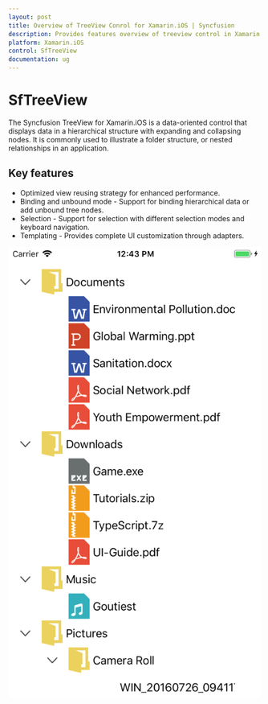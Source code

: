 ```yaml
---
layout: post
title: Overview of TreeView Conrol for Xamarin.iOS | Syncfusion
description: Provides features overview of treeview control in Xamarin.iOS. 
platform: Xamarin.iOS
control: SfTreeView
documentation: ug
---
```


# SfTreeView

The Syncfusion TreeView for Xamarin.iOS is a data-oriented control that displays data in a hierarchical structure with expanding and collapsing nodes. It is commonly used to illustrate a folder structure, or nested relationships in an application. 

## Key features
* Optimized view reusing strategy for enhanced performance.
* Binding and unbound mode - Support for binding hierarchical data or add unbound tree nodes.
* Selection - Support for selection with different selection modes and keyboard navigation.
* Templating - Provides complete UI customization through adapters. 

![Xamarin iOS TreeView](Images/TreeView_Templating.png)
